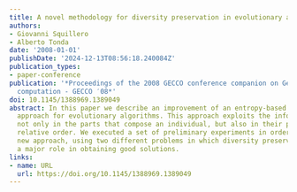 ```yaml
---
title: A novel methodology for diversity preservation in evolutionary algorithms
authors:
- Giovanni Squillero
- Alberto Tonda
date: '2008-01-01'
publishDate: '2024-12-13T08:56:18.240084Z'
publication_types:
- paper-conference
publication: '*Proceedings of the 2008 GECCO conference companion on Genetic and evolutionary
  computation - GECCO ′08*'
doi: 10.1145/1388969.1389049
abstract: In this paper we describe an improvement of an entropy-based diversity preservation
  approach for evolutionary algorithms. This approach exploits the information contained
  not only in the parts that compose an individual, but also in their position and
  relative order. We executed a set of preliminary experiments in order to test the
  new approach, using two different problems in which diversity preservation plays
  a major role in obtaining good solutions.
links:
- name: URL
  url: https://doi.org/10.1145/1388969.1389049
---
```

